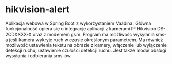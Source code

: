 # hikvision-alert
Aplikacja webowa w Spring Boot z wykorzystaniem Vaadina. Główna funkcjonalność opiera się o integrację aplikacji z kamerami IP Hikvision DS-2CDXXXX-X oraz z modemem gsm. Program ma możliwość wysyłania sms-a jeśli kamera wykryje ruch w czasie określonym parametrem. Ma również możliwość ustawienia tekstu na obrazie z kamery, włączenie lub wyłączenie detekcji ruchu, ustawienie czułości detekcji ruchu. Jest także moduł obsługi wysyłania i odbierania sms-ów.
